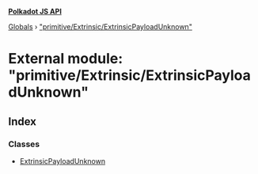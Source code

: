 **[Polkadot JS API](../README.md)**

[Globals](../globals.md) › [&quot;primitive/Extrinsic/ExtrinsicPayloadUnknown&quot;](_primitive_extrinsic_extrinsicpayloadunknown_.md)

# External module: "primitive/Extrinsic/ExtrinsicPayloadUnknown"

## Index

### Classes

* [ExtrinsicPayloadUnknown](../classes/_primitive_extrinsic_extrinsicpayloadunknown_.extrinsicpayloadunknown.md)